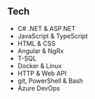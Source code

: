 ## Tech
- C# .NET & ASP.NET
- JavaScript & TypeScript
- HTML & CSS
- Angular & NgRx
- T-SQL
- Docker & Linux
- HTTP & Web API
- git, PowerShell & Bash
- Azure DevOps
